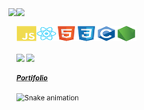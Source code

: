 
<div>
  <img  height="200em" src="https://github-readme-stats.vercel.app/api?username=Davi-Cesar&show_icons=true&theme=react&include_all_commits=true&count_private=true"/>
  <img align="left" height="200em" src="https://github-readme-stats.vercel.app/api/top-langs/?username=Davi-Cesar&layout=compact&langs_count=16&theme=react"/>
</div>
<br>

<div  align="center"> 
    <img align="left" height="30" width="40" alt="js-icon"  src="https://raw.githubusercontent.com/devicons/devicon/master/icons/javascript/javascript-plain.svg">
    <img align="left" height="30" width="40" alt="react-icon" src="https://raw.githubusercontent.com/devicons/devicon/master/icons/react/react-original.svg">
    <img align="left" height="30" width="40" alt="html-icon" src="https://raw.githubusercontent.com/devicons/devicon/master/icons/html5/html5-original.svg">
    <img align="left" height="30" width="40" alt="css-icon" src="https://raw.githubusercontent.com/devicons/devicon/master/icons/css3/css3-original.svg">
    <img align="left" height="30" width="40" alt="c-icon" src="https://raw.githubusercontent.com/devicons/devicon/master/icons/c/c-original.svg">
    <img align="left" height="30" width="40" alt="nodejs-icon" src="https://raw.githubusercontent.com/devicons/devicon/master/icons/nodejs/nodejs-original.svg">
</div> 
<br>
<h1></h1>
<p>
  <a href="linkedin.com/in/davi-césar-740700166"><img src="https://img.shields.io/badge/linkedin-%230077B5.svg?&style=for-the-badge&logo=linkedin&logoColor=white" height=25></a> 
  <a href="https://www.instagram.com/_davi_cesar/"><img src="https://img.shields.io/badge/instagram-%23E4405F.svg?&style=for-the-badge&logo=instagram&logoColor=white" height=25></a> 
  
</div>

  <a href="https://davi-cesar.github.io/portfolio/" font-weight="bold"> <h5>Portifolio</h5></a> 
  
![Snake animation](https://github.com/LuigiGF/LuigiGF/blob/output/github-contribution-grid-snake.svg)
